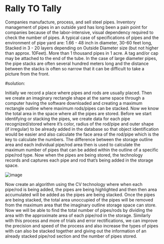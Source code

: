 # Rally TO Tally





Companies manufacture, process, and sell steel pipes. Inventory management of pipes in an outside yard has long been a pain point for companies because of the labor-intensive, visual dependency required to check the number of pipes. A typical case of specifications of pipes and the environment of pipe yard are: 1.66 - 48 inch in diameter, 30-60 feet long, Stacked in 3 - 20 layers depending on Outside Diameter size (but not higher than approx. 10Feet). More than 1 thousand pipes in 1 acre. A tag and/or cap may be attached to the end of the tube. In the case of large diameter pipes, the pipe stacks are often several hundred meters long and the distance between the stacks is often so narrow that it can be difficult to take a picture from the front.





#solution:

Initially we record a place where pipes and rods are usually placed. Then we create an imaginary rectangle shape at the same space through a computer having the software downloaded and creating a maximum rectangle outline where maximum rods/pipes can be stacked. Now we know the total area in the space where all the pipes are stored. 
Before we start identifying or stacking the pipes, we create data for each pipe recognized/stored where it’s color, radius of the rod/pipe and outer shape (if irregular) to be already added in the database so that object identification would be easier and also calculate the face area of the rod/pipe which is the key to calculate the numbers. The difference between the storage outline area and each individual pipe/rod area then is used to calculate the maximum number of pipes that can be added within the outline of a specific pipe/rod type. 
Now when the pipes are being stored, the technology records and captures each pipe and rod that’s being added in the storage space. 
 
![image](https://user-images.githubusercontent.com/57354593/167240920-d63ef774-c011-4252-9b4a-63f54c02b88c.png)

Now create an algorithm using the CV technology where when each pipe/rod is being added, the pipes are being highlighted and then then area accumulated will be added as the pipes are being stacked. Once the pipes are being stacked, the total area unoccupied of the pipes will be removed from the maximum area that the imaginary outline storage space can store. Now we will be able to find the total number of pipes/rods by dividing the area with the approximate area of each pipe/rod in the storage.
Similarly with this process and more of trials and error rectifications, we can improve the precision and speed of the process and also increase the types of pipes with can also be stacked together and giving out the information of an already stacked pipe/rod section and the number of pipes stored.
